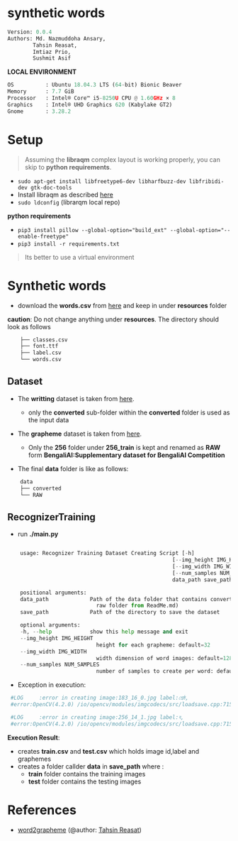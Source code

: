 # synthetic words


```python
Version: 0.0.4     
Authors: Md. Nazmuddoha Ansary,
        Tahsin Reasat,
        Imtiaz Prio,
        Sushmit Asif  
```
**LOCAL ENVIRONMENT**  
```python
OS          : Ubuntu 18.04.3 LTS (64-bit) Bionic Beaver        
Memory      : 7.7 GiB  
Processor   : Intel® Core™ i5-8250U CPU @ 1.60GHz × 8    
Graphics    : Intel® UHD Graphics 620 (Kabylake GT2)  
Gnome       : 3.28.2  
```
# Setup
>Assuming the **libraqm** complex layout is working properly, you can skip to **python requirements**. 
*  ```sudo apt-get install libfreetype6-dev libharfbuzz-dev libfribidi-dev gtk-doc-tools```
* Install libraqm as described [here](https://github.com/HOST-Oman/libraqm)
* ```sudo ldconfig``` (librarqm local repo)

**python requirements**

* ```pip3 install pillow --global-option="build_ext" --global-option="--enable-freetype"```
* ```pip3 install -r requirements.txt``` 
> Its better to use a virtual environment 



# Synthetic words
* download the **words.csv** from [here](https://www.kaggle.com/reasat/extract-word-image-and-label) and keep in under **resources** folder

**caution**: Do not change anything under **resources**. The directory should look as follows
```python
    ├── classes.csv
    ├── font.ttf
    ├── label.csv
    └── words.csv
```


## Dataset
* The **writting** dataset is taken from [here](https://www.kaggle.com/reasat/banglawriting).
    * only the **converted**  sub-folder within the **converted** folder is used as the input data 

* The **grapheme** dataset is taken from [here](https://www.kaggle.com/pestipeti/bengali-quick-eda/#data). 
    * Only the **256** folder under **256_train** is kept and renamed as **RAW** form **BengaliAI:Supplementary dataset for BengaliAI Competition**

* The final **data** folder is like as follows:

```python
    data
    ├── converted
    └── RAW
```
## RecognizerTraining 
* run **./main.py**
```python

    usage: Recognizer Training Dataset Creating Script [-h]
                                                    [--img_height IMG_HEIGHT]
                                                    [--img_width IMG_WIDTH]
                                                    [--num_samples NUM_SAMPLES]
                                                    data_path save_path

    positional arguments:
    data_path             Path of the data folder that contains converted and
                            raw folder from ReadMe.md)
    save_path             Path of the directory to save the dataset

    optional arguments:
    -h, --help            show this help message and exit
    --img_height IMG_HEIGHT
                            height for each grapheme: default=32
    --img_width IMG_WIDTH
                            width dimension of word images: default=128
    --num_samples NUM_SAMPLES
                            number of samples to create per word: default=10


```
* Exception in execution:
```python
 #LOG     :error in creating image:183_16_0.jpg label:শ্রেষ্ঠ,
 #error:OpenCV(4.2.0) /io/opencv/modules/imgcodecs/src/loadsave.cpp:715: error: (-215:Assertion failed) !_img.empty() in function 'imwrite'

 #LOG     :error in creating image:256_14_1.jpg label:ব,
 #error:OpenCV(4.2.0) /io/opencv/modules/imgcodecs/src/loadsave.cpp:715: error: (-215:Assertion failed) !_img.empty() in function 'imwrite'

```

**Execution Result**:
* creates **train.csv** and **test.csv**  which holds image id,label and graphemes
* creates a folder callder **data** in **save_path** where :
    * **train** folder contains the training images
    * **test** folder contains the testing images



# References

* [word2grapheme](https://www.kaggle.com/reasat/extract-word-image-and-label) (@author: [Tahsin Reasat](https://www.kaggle.com/reasat))
